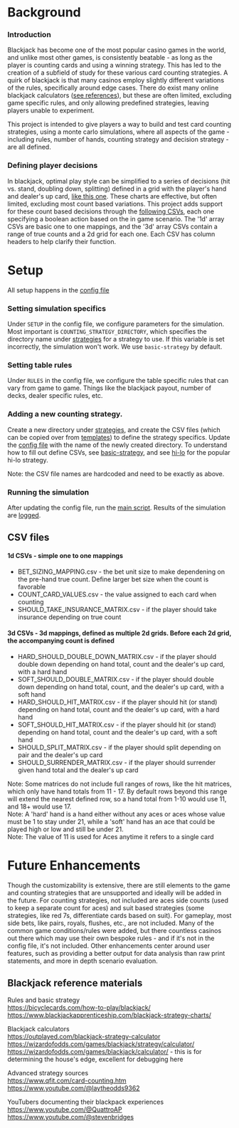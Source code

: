 # Background

### Introduction

Blackjack has become one of the most popular casino games in the world, and unlike most other games, is consistently beatable - as long as the player is counting cards and using a winning strategy. This has led to the creation of a subfield of study for these various card counting strategies. A quirk of blackjack is that many casinos employ slightly different variations of the rules, specifically around edge cases. There do exist many online blackjack calculators ([see references](#blackjack-reference-materials)), but these are often limited, excluding game specific rules, and only allowing predefined strategies, leaving players unable to experiment.  
  
This project is intended to give players a way to build and test card counting strategies, using a monte carlo simulations, where all aspects of the game - including rules, number of hands, counting strategy and decision strategy - are all defined. 

### Defining player decisions

In blackjack, optimal play style can be simplified to a series of decisions (hit vs. stand, doubling down, splitting) defined in a grid with the player's hand and dealer's up card, [like this one](https://www.blackjackapprenticeship.com/blackjack-strategy-charts/). These charts are effective, but often limited, excluding most count based variations. This project adds support for these count based decisions through the [following CSVs](#csv-files), each one specifying a boolean action based on the in game scenario. The '1d' array CSVs are basic one to one mappings, and the '3d' array CSVs contain a range of true counts and a 2d grid for each one. Each CSV has column headers to help clarify their function.

# Setup

All setup happens in the [config file](config/blackjackConfig.ini)

### Setting simulation specifics  

Under `SETUP` in the config file, we configure parameters for the simulation. Most important is `COUNTING_STRATEGY_DIRECTORY`, which specifies the directory name under [strategies](strategies/) for a strategy to use. If this variable is set incorrectly, the simulation won't work. We use `basic-strategy` by default.

### Setting table rules 

Under `RULES` in the config file, we configure the table specific rules that can vary from game to game. Things like the blackjack payout, number of decks, dealer specific rules, etc.

### Adding a new counting strategy.

Create a new directory under [strategies](strategies/), and create the CSV files (which can be copied over from [templates](strategies/templates/)) to define the strategy specifics. Update the [config file](config/blackjackConfig.ini) with the name of the newly created directory. To understand how to fill out define CSVs, see [basic-strategy](strategies/basic-strategy/), and see [hi-lo](strategies/hi-lo/) for the popular hi-lo strategy.

Note: the CSV file names are hardcoded and need to be exactly as above.

### Running the simulation

After updating the config file, run the [main script](python/main.py). Results of the simulation are [logged](/logs). 

## CSV files

#### 1d CSVs - simple one to one mappings

- BET_SIZING_MAPPING.csv - the bet unit size to make dependening on the pre-hand true count. Define larger bet size when the count is favorable
- COUNT_CARD_VALUES.csv - the value assigned to each card when counting
- SHOULD_TAKE_INSURANCE_MATRIX.csv - if the player should take insurance depending on true count

#### 3d CSVs - 3d mappings, defined as multiple 2d grids. Before each 2d grid, the accompanying count is defined 

- HARD_SHOULD_DOUBLE_DOWN_MATRIX.csv - if the player should double down depending on hand total, count and the dealer's up card, with a hard hand
- SOFT_SHOULD_DOUBLE_MATRIX.csv - if the player should double down depending on hand total, count, and the dealer's up card, with a soft hand
- HARD_SHOULD_HIT_MATRIX.csv - if the player should hit (or stand) depending on hand total, count and the dealer's up card, with a hard hand
- SOFT_SHOULD_HIT_MATRIX.csv - if the player should hit (or stand) depending on hand total, count and the dealer's up card, with a soft hand
- SHOULD_SPLIT_MATRIX.csv - if the player should split depending on pair and the dealer's up card
- SHOULD_SURRENDER_MATRIX.csv - if the player should surrender given hand total and the dealer's up card

Note: Some matrices do not include full ranges of rows, like the hit matrices, which only have hand totals from 11 - 17. By default rows beyond this range will extend the nearest defined row, so a hand total from 1-10 would use 11, and 18+ would use 17.   
Note: A 'hard' hand is a hand either without any aces or aces whose value must be 1 to stay under 21, while a 'soft' hand has an ace that could be played high or low and still be under 21.  
Note: The value of 11 is used for Aces anytime it refers to a single card


# Future Enhancements 

Though the customizability is extensive, there are still elements to the game and counting strategies that are unsupported and ideally will be added in the future. For counting strategies, not included are aces side counts (used to keep a separate count for aces) and suit based strategies (some strategies, like red 7s, differentiate cards based on suit). For gameplay, most side bets, like pairs, royals, flushes, etc., are not included. Many of the common game conditions/rules were added, but there countless casinos out there which may use their own bespoke rules - and if it's not in the config file, it's not included. Other enhancements center around user features, such as providing a better output for data analysis than raw print statements, and more in depth scenario evaluation.  

## Blackjack reference materials

Rules and basic strategy  
https://bicyclecards.com/how-to-play/blackjack/  
https://www.blackjackapprenticeship.com/blackjack-strategy-charts/  

Blackjack calculators  
https://outplayed.com/blackjack-strategy-calculator  
https://wizardofodds.com/games/blackjack/strategy/calculator/  
https://wizardofodds.com/games/blackjack/calculator/ - this is for determining the house's edge, excellent for debugging here

Advanced strategy sources  
https://www.qfit.com/card-counting.htm  
https://www.youtube.com/@laytheodds9362  

YouTubers documenting their blackpack experiences  
https://www.youtube.com/@QuattroAP  
https://www.youtube.com/@stevenbridges
